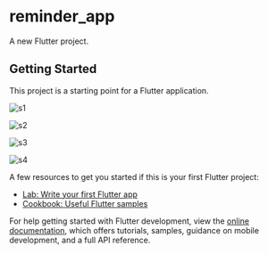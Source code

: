 # reminder_app

A new Flutter project.

## Getting Started

This project is a starting point for a Flutter application.

![s1](https://github.com/shreyashsan/reminder_app/assets/150005279/3da73acd-3ba9-4d66-a073-d3c260564e05)

![s2](https://github.com/shreyashsan/reminder_app/assets/150005279/c0ee4026-ba38-4d7e-a042-5cf7ce0d30ac)

![s3](https://github.com/shreyashsan/reminder_app/assets/150005279/d27262ac-fc24-4d26-8318-4a5ebb273b2f)

![s4](https://github.com/shreyashsan/reminder_app/assets/150005279/4ea2949f-85d0-4dad-a1cc-71850bd3293e)

A few resources to get you started if this is your first Flutter project:

- [Lab: Write your first Flutter app](https://docs.flutter.dev/get-started/codelab)
- [Cookbook: Useful Flutter samples](https://docs.flutter.dev/cookbook)

For help getting started with Flutter development, view the
[online documentation](https://docs.flutter.dev/), which offers tutorials,
samples, guidance on mobile development, and a full API reference.
